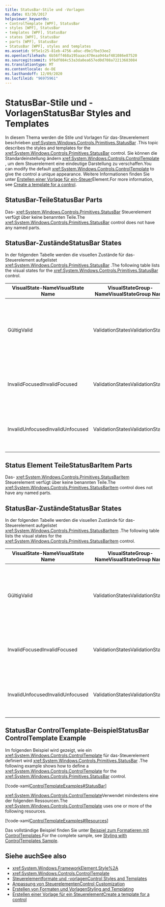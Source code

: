 ```yaml
---
title: StatusBar-Stile und -Vorlagen
ms.date: 03/30/2017
helpviewer_keywords:
- ControlTemplate [WPF], StatusBar
- styles [WPF], StatusBar
- templates [WPF], StatusBar
- states [WPF], StatusBar
- parts [WPF], StatusBar
- StatusBar [WPF], styles and templates
ms.assetid: 9f5e1c25-81eb-4756-a0ac-d9e1fbe33ee2
ms.openlocfilehash: 6b56ff468a195aaac470eaa944af481086e87520
ms.sourcegitcommit: 9f6df084c53a3da0ea657ed0d708a72213683084
ms.translationtype: MT
ms.contentlocale: de-DE
ms.lasthandoff: 12/09/2020
ms.locfileid: "96975961"
---
```

# <a name="statusbar-styles-and-templates"></a><span data-ttu-id="b01a2-102">StatusBar-Stile und -Vorlagen</span><span class="sxs-lookup"><span data-stu-id="b01a2-102">StatusBar Styles and Templates</span></span>
<span data-ttu-id="b01a2-103">In diesem Thema werden die Stile und Vorlagen für das-Steuerelement beschrieben <xref:System.Windows.Controls.Primitives.StatusBar> .</span><span class="sxs-lookup"><span data-stu-id="b01a2-103">This topic describes the styles and templates for the <xref:System.Windows.Controls.Primitives.StatusBar> control.</span></span> <span data-ttu-id="b01a2-104">Sie können die Standardeinstellung ändern <xref:System.Windows.Controls.ControlTemplate> , um dem Steuerelement eine eindeutige Darstellung zu verschaffen.</span><span class="sxs-lookup"><span data-stu-id="b01a2-104">You can modify the default <xref:System.Windows.Controls.ControlTemplate> to give the control a unique appearance.</span></span> <span data-ttu-id="b01a2-105">Weitere Informationen finden Sie unter [Erstellen einer Vorlage für ein-Steuer](/dotnet/desktop-wpf/themes/how-to-create-apply-template)Element.</span><span class="sxs-lookup"><span data-stu-id="b01a2-105">For more information, see [Create a template for a control](/dotnet/desktop-wpf/themes/how-to-create-apply-template).</span></span>  
  
## <a name="statusbar-parts"></a><span data-ttu-id="b01a2-106">StatusBar-Teile</span><span class="sxs-lookup"><span data-stu-id="b01a2-106">StatusBar Parts</span></span>  
 <span data-ttu-id="b01a2-107">Das- <xref:System.Windows.Controls.Primitives.StatusBar> Steuerelement verfügt über keine benannten Teile.</span><span class="sxs-lookup"><span data-stu-id="b01a2-107">The <xref:System.Windows.Controls.Primitives.StatusBar> control does not have any named parts.</span></span>  
  
## <a name="statusbar-states"></a><span data-ttu-id="b01a2-108">StatusBar-Zustände</span><span class="sxs-lookup"><span data-stu-id="b01a2-108">StatusBar States</span></span>  
 <span data-ttu-id="b01a2-109">In der folgenden Tabelle werden die visuellen Zustände für das-Steuerelement aufgelistet <xref:System.Windows.Controls.Primitives.StatusBar> .</span><span class="sxs-lookup"><span data-stu-id="b01a2-109">The following table lists the visual states for the <xref:System.Windows.Controls.Primitives.StatusBar> control.</span></span>  
  
|<span data-ttu-id="b01a2-110">VisualState-Name</span><span class="sxs-lookup"><span data-stu-id="b01a2-110">VisualState Name</span></span>|<span data-ttu-id="b01a2-111">VisualStateGroup-Name</span><span class="sxs-lookup"><span data-stu-id="b01a2-111">VisualStateGroup Name</span></span>|<span data-ttu-id="b01a2-112">Beschreibung</span><span class="sxs-lookup"><span data-stu-id="b01a2-112">Description</span></span>|  
|-|-|-|  
|<span data-ttu-id="b01a2-113">Gültig</span><span class="sxs-lookup"><span data-stu-id="b01a2-113">Valid</span></span>|<span data-ttu-id="b01a2-114">ValidationStates</span><span class="sxs-lookup"><span data-stu-id="b01a2-114">ValidationStates</span></span>|<span data-ttu-id="b01a2-115">Das Steuerelement verwendet die <xref:System.Windows.Controls.Validation> -Klasse, und die <xref:System.Windows.Controls.Validation.HasError%2A?displayProperty=nameWithType> angefügte-Eigenschaft ist `false` .</span><span class="sxs-lookup"><span data-stu-id="b01a2-115">The control uses the <xref:System.Windows.Controls.Validation> class and the <xref:System.Windows.Controls.Validation.HasError%2A?displayProperty=nameWithType> attached property is `false`.</span></span>|  
|<span data-ttu-id="b01a2-116">InvalidFocused</span><span class="sxs-lookup"><span data-stu-id="b01a2-116">InvalidFocused</span></span>|<span data-ttu-id="b01a2-117">ValidationStates</span><span class="sxs-lookup"><span data-stu-id="b01a2-117">ValidationStates</span></span>|<span data-ttu-id="b01a2-118">Die <xref:System.Windows.Controls.Validation.HasError%2A?displayProperty=nameWithType> angefügte-Eigenschaft ist, dass `true` das Steuerelement den Fokus besitzt.</span><span class="sxs-lookup"><span data-stu-id="b01a2-118">The <xref:System.Windows.Controls.Validation.HasError%2A?displayProperty=nameWithType> attached property is `true` has the control has focus.</span></span>|  
|<span data-ttu-id="b01a2-119">InvalidUnfocused</span><span class="sxs-lookup"><span data-stu-id="b01a2-119">InvalidUnfocused</span></span>|<span data-ttu-id="b01a2-120">ValidationStates</span><span class="sxs-lookup"><span data-stu-id="b01a2-120">ValidationStates</span></span>|<span data-ttu-id="b01a2-121">Die <xref:System.Windows.Controls.Validation.HasError%2A?displayProperty=nameWithType> angefügte-Eigenschaft ist, wenn `true` das Steuerelement keinen Fokus hat.</span><span class="sxs-lookup"><span data-stu-id="b01a2-121">The <xref:System.Windows.Controls.Validation.HasError%2A?displayProperty=nameWithType> attached property is `true` has the control does not have focus.</span></span>|  
  
## <a name="statusbaritem-parts"></a><span data-ttu-id="b01a2-122">Status Element Teile</span><span class="sxs-lookup"><span data-stu-id="b01a2-122">StatusBarItem Parts</span></span>  
 <span data-ttu-id="b01a2-123">Das- <xref:System.Windows.Controls.Primitives.StatusBarItem> Steuerelement verfügt über keine benannten Teile.</span><span class="sxs-lookup"><span data-stu-id="b01a2-123">The <xref:System.Windows.Controls.Primitives.StatusBarItem> control does not have any named parts.</span></span>  
  
## <a name="statusbar-states"></a><span data-ttu-id="b01a2-124">StatusBar-Zustände</span><span class="sxs-lookup"><span data-stu-id="b01a2-124">StatusBar States</span></span>  
 <span data-ttu-id="b01a2-125">In der folgenden Tabelle werden die visuellen Zustände für das-Steuerelement aufgelistet <xref:System.Windows.Controls.Primitives.StatusBarItem> .</span><span class="sxs-lookup"><span data-stu-id="b01a2-125">The following table lists the visual states for the <xref:System.Windows.Controls.Primitives.StatusBarItem> control.</span></span>  
  
|<span data-ttu-id="b01a2-126">VisualState-Name</span><span class="sxs-lookup"><span data-stu-id="b01a2-126">VisualState Name</span></span>|<span data-ttu-id="b01a2-127">VisualStateGroup-Name</span><span class="sxs-lookup"><span data-stu-id="b01a2-127">VisualStateGroup Name</span></span>|<span data-ttu-id="b01a2-128">Beschreibung</span><span class="sxs-lookup"><span data-stu-id="b01a2-128">Description</span></span>|  
|-|-|-|  
|<span data-ttu-id="b01a2-129">Gültig</span><span class="sxs-lookup"><span data-stu-id="b01a2-129">Valid</span></span>|<span data-ttu-id="b01a2-130">ValidationStates</span><span class="sxs-lookup"><span data-stu-id="b01a2-130">ValidationStates</span></span>|<span data-ttu-id="b01a2-131">Das Steuerelement verwendet die <xref:System.Windows.Controls.Validation> -Klasse, und die <xref:System.Windows.Controls.Validation.HasError%2A?displayProperty=nameWithType> angefügte-Eigenschaft ist `false` .</span><span class="sxs-lookup"><span data-stu-id="b01a2-131">The control uses the <xref:System.Windows.Controls.Validation> class and the <xref:System.Windows.Controls.Validation.HasError%2A?displayProperty=nameWithType> attached property is `false`.</span></span>|  
|<span data-ttu-id="b01a2-132">InvalidFocused</span><span class="sxs-lookup"><span data-stu-id="b01a2-132">InvalidFocused</span></span>|<span data-ttu-id="b01a2-133">ValidationStates</span><span class="sxs-lookup"><span data-stu-id="b01a2-133">ValidationStates</span></span>|<span data-ttu-id="b01a2-134">Die <xref:System.Windows.Controls.Validation.HasError%2A?displayProperty=nameWithType> angefügte-Eigenschaft ist, dass `true` das Steuerelement den Fokus besitzt.</span><span class="sxs-lookup"><span data-stu-id="b01a2-134">The <xref:System.Windows.Controls.Validation.HasError%2A?displayProperty=nameWithType> attached property is `true` has the control has focus.</span></span>|  
|<span data-ttu-id="b01a2-135">InvalidUnfocused</span><span class="sxs-lookup"><span data-stu-id="b01a2-135">InvalidUnfocused</span></span>|<span data-ttu-id="b01a2-136">ValidationStates</span><span class="sxs-lookup"><span data-stu-id="b01a2-136">ValidationStates</span></span>|<span data-ttu-id="b01a2-137">Die <xref:System.Windows.Controls.Validation.HasError%2A?displayProperty=nameWithType> angefügte-Eigenschaft ist, wenn `true` das Steuerelement keinen Fokus hat.</span><span class="sxs-lookup"><span data-stu-id="b01a2-137">The <xref:System.Windows.Controls.Validation.HasError%2A?displayProperty=nameWithType> attached property is `true` has the control does not have focus.</span></span>|  
  
## <a name="statusbar-controltemplate-example"></a><span data-ttu-id="b01a2-138">StatusBar ControlTemplate-Beispiel</span><span class="sxs-lookup"><span data-stu-id="b01a2-138">StatusBar ControlTemplate Example</span></span>  
 <span data-ttu-id="b01a2-139">Im folgenden Beispiel wird gezeigt, wie ein <xref:System.Windows.Controls.ControlTemplate> für das-Steuerelement definiert wird <xref:System.Windows.Controls.Primitives.StatusBar> .</span><span class="sxs-lookup"><span data-stu-id="b01a2-139">The following example shows how to define a <xref:System.Windows.Controls.ControlTemplate> for the <xref:System.Windows.Controls.Primitives.StatusBar> control.</span></span>  
  
 [!code-xaml[ControlTemplateExamples#StatusBar](~/samples/snippets/csharp/VS_Snippets_Wpf/ControlTemplateExamples/CS/resources/statusbar.xaml#statusbar)]  
  
 <span data-ttu-id="b01a2-140"><xref:System.Windows.Controls.ControlTemplate>Verwendet mindestens eine der folgenden Ressourcen.</span><span class="sxs-lookup"><span data-stu-id="b01a2-140">The <xref:System.Windows.Controls.ControlTemplate> uses one or more of the following resources.</span></span>  
  
 [!code-xaml[ControlTemplateExamples#Resources](~/samples/snippets/csharp/VS_Snippets_Wpf/ControlTemplateExamples/CS/resources/shared.xaml#resources)]  
  
 <span data-ttu-id="b01a2-141">Das vollständige Beispiel finden Sie unter [Beispiel zum Formatieren mit ControlTemplates](https://github.com/Microsoft/WPF-Samples/tree/master/Styles%20&%20Templates/IntroToStylingAndTemplating).</span><span class="sxs-lookup"><span data-stu-id="b01a2-141">For the complete sample, see [Styling with ControlTemplates Sample](https://github.com/Microsoft/WPF-Samples/tree/master/Styles%20&%20Templates/IntroToStylingAndTemplating).</span></span>  
  
## <a name="see-also"></a><span data-ttu-id="b01a2-142">Siehe auch</span><span class="sxs-lookup"><span data-stu-id="b01a2-142">See also</span></span>

- <xref:System.Windows.FrameworkElement.Style%2A>
- <xref:System.Windows.Controls.ControlTemplate>
- [<span data-ttu-id="b01a2-143">Steuerelementformate und -vorlagen</span><span class="sxs-lookup"><span data-stu-id="b01a2-143">Control Styles and Templates</span></span>](control-styles-and-templates.md)
- [<span data-ttu-id="b01a2-144">Anpassung von Steuerelementen</span><span class="sxs-lookup"><span data-stu-id="b01a2-144">Control Customization</span></span>](control-customization.md)
- [<span data-ttu-id="b01a2-145">Erstellen von Formaten und Vorlagen</span><span class="sxs-lookup"><span data-stu-id="b01a2-145">Styling and Templating</span></span>](/dotnet/desktop-wpf/fundamentals/styles-templates-overview)
- [<span data-ttu-id="b01a2-146">Erstellen einer Vorlage für ein Steuerelement</span><span class="sxs-lookup"><span data-stu-id="b01a2-146">Create a template for a control</span></span>](/dotnet/desktop-wpf/themes/how-to-create-apply-template)
